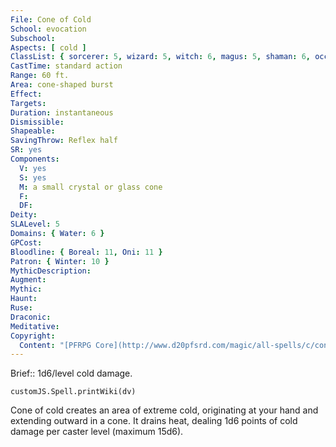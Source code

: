 ```yaml
---
File: Cone of Cold
School: evocation
Subschool: 
Aspects: [ cold ]
ClassList: { sorcerer: 5, wizard: 5, witch: 6, magus: 5, shaman: 6, occultist: 5 }
CastTime: standard action
Range: 60 ft.
Area: cone-shaped burst
Effect: 
Targets: 
Duration: instantaneous
Dismissible: 
Shapeable: 
SavingThrow: Reflex half
SR: yes
Components:
  V: yes
  S: yes
  M: a small crystal or glass cone
  F: 
  DF: 
Deity: 
SLALevel: 5
Domains: { Water: 6 }
GPCost: 
Bloodline: { Boreal: 11, Oni: 11 }
Patron: { Winter: 10 }
MythicDescription: 
Augment: 
Mythic: 
Haunt: 
Ruse: 
Draconic: 
Meditative: 
Copyright:
  Content: "[PFRPG Core](http://www.d20pfsrd.com/magic/all-spells/c/cone-of-cold)"
---
```

Brief:: 1d6/level cold damage.

```dataviewjs
customJS.Spell.printWiki(dv)
```

Cone of cold creates an area of extreme cold, originating at your hand and extending outward in a cone. It drains heat, dealing 1d6 points of cold damage per caster level (maximum 15d6).
